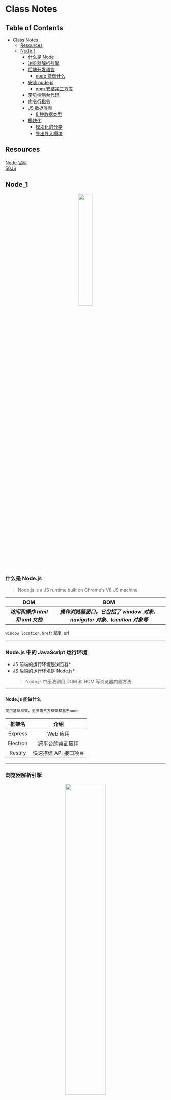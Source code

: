 # Class Notes

## Table of Contents

- [Class Notes](#class-notes)
  - [Resources](#resources)
  - [Node_1](#node_1)
    - [什么是 Node](#什么是-node)
    - [浏览器解析引擎](#浏览器解析引擎)
    - [后端开发语言](#后端开发语言)
      - [node 能做什么](#node-能做什么)
    - [安装 node.js](#安装-nodejs)
      - [npm 安装第三方库](#npm-安装第三方库)
    - [常见控制台代码](#常见控制台代码)
    - [命令行指令](#命令行指令)
    - [JS 数据类型](#js-数据类型)
      - [8 种数据类型](#8-种数据类型)
    - [模块化](#模块化)
      - [模块化的分类](#模块化的分类)
      - [导出导入模块](#导出导入模块)

## Resources

[Node 官网](https://nodejs.org/en)<br>
[50JS](https://github.com/bradtraversy/50projects50days)<br>

## Node_1

<p align='center'><img src='../image/nodejs.png' width='30%' height='30%' /></p>

### 什么是 Node.js

> Node.js is a JS runtime built on Chrome's V8 JS machine.

|                DOM                |                                     BOM                                     |
| :-------------------------------: | :-------------------------------------------------------------------------: |
| **_访问和操作 html 和 xml 文档_** | **_操作浏览器窗口。它包括了 window 对象、navigator 对象、location 对象等_** |

`window.location.href`: 拿到 url

<hr>

### Node.js 中的 JavaScript 运行环境

- JS 前端的运行环境是浏览器\*
- JS 后端的运行环境是 Node.js\*
  > Node.js 中无法调用 DOM 和 BOM 等浏览器内置方法

<hr>

#### Node.js 能做什么

`提供基础框架，更多第三方框架都基于node`

|  框架名  |         介绍          |
| :------: | :-------------------: |
| Express  |       Web 应用        |
| Electron |   跨平台的桌面应用    |
| Restify  | 快速搭建 API 接口项目 |

<hr>

### 浏览器解析引擎

<p align='center'><img src='../image/Why can JS run in the browser.png' width='50%' /></p>

<p align='center'><img src='../image/JS operates DOM.png' width='50%' height='50%' /></p>

_JS 前端的运行环境是浏览器_
_JS 后端的运行环境是 Node.js_

> Node.js 中无法调用 DOM 和 BOM 等浏览器内置方法

<hr>

### 后端开发语言

Java/Python/PHP/Node.js

<hr>

#### node 能做什么

`很多第三方框架可以节省代码`

|  框架名  |         介绍          |
| :------: | :-------------------: |
| Express  |       Web 应用        |
| Electron |   跨平台的桌面应用    |
| Restify  | 快速搭建 API 接口项目 |

`JS基础语法 + node.js内置api + 第三方api`

<hr>

#### Node.js 怎么学

- 浏览器中的 JavaScript 学习路径：
  <br/>`JavaScript基础语法 + 浏览器内置API(DOM + BOM) + 第三方库(jQuery、 art-template等)`
- Node.js 的学习路径：
  <br/>`JavaScript基础语法 + Node.js内置API模块（fs、path、http等）+第三方API模块(express、mysql等)`

<hr>

### 安装 node.js

<https://nodejs.org/en>

- node -v
- 使用.exit 退出

#### npm 安装第三方库

```shell
npm i package_name
```

<hr>

### 常见控制台代码

_使用 node file_name 运行_

```js
console.log("hello world");
```

<hr>

### 命令行指令

- Mac

```plaintext
cd -> 进入指定文件夹路径
pwd -> 显示当前路径
ls -> 显示当前目录下的内容
mkdir -> 创建文件夹
touch -> 创建文件
mvdir -> 移动文件夹/重命名
rm -> 删除文件
rmdir/rd -> 删除空文件夹
clear -> 清除屏幕内容
date -> 显示系统当前日期
ping -> 查询ip地址
ctrl+c -> 终止命令
exit -> 退出terminal
```

- Windows

```plaintext
echo "123" > new.txt 创建非空文件
type nul > newtest.txt 创建空文件
del file.txt 删除文件
rd file 删除空文件夹
```

<hr>

### JS 数据类型

#### 8 种数据类型

undefined, null, string, number, boolean, symbol(唯一表示符), bigInt(大整数), object(Function, Array, Date, RegExp, etc)

```js
console.log(999999999n); //bigInt
console.log(BigInt(999999999)); //bigInt
```

```js
let s = Symbol();
```

<hr>

### 模块化

- 复用性
- 可维护性
- 按需加载

#### 模块化的分类

- 内置模块（由 Node.js 官方提供：fs\path\http）
- 自定义模块（用户创建的 js 文件）
- 第三方模块 (先安装, 再导入)

#### 加载模块

- require（）方法

<hr>

#### 导出导入模块

- 使用 module.export

```js
let text = "demo";
module.exports = text;

const text = require("./text1");
console.log("text", text);
```

- 使用 global

```js
let arr=[1,2,3];
global my_Arr = arr;

require('./text1');
console.log('my_Arr', my_Arr);
```

`导出多个变量`

```js
let arr = [1, 2, 3];
let helloString = "hello world";
module.exports = { arr, helloString };

const { arr, helloString } = require("./test6");
console.log("arr", arr);
console.log("helloString", helloString);
```
